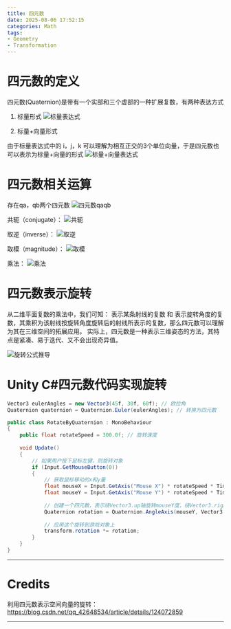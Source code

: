 ```yaml
---
title: 四元数
date: 2025-08-06 17:52:15
categories: Math
tags:
- Geometry
- Transformation
---
```


# 四元数的定义
四元数(Quaternion)是带有一个实部和三个虚部的一种扩展复数，有两种表达方式

1. 标量形式
![](p1.png "标量表达式") <br>

2. 标量+向量形式

由于标量表达式中的 i，j，k 可以理解为相互正交的3个单位向量，于是四元数也可以表示为标量+向量的形式
![](p2.png "标量+向量表达式") <br>


# 四元数相关运算
存在qa，qb两个四元数
![](p3.png "四元数qaqb") <br>

共轭（conjugate）：
![](p4.png "共轭") <br>

取逆（inverse）：
![](p5.png "取逆") <br>

取模（magnitude）：
![](p6.png "取模") <br>

乘法：
![](p7.png "乘法") <br>

# 四元数表示旋转
从二维平面复数的乘法中，我们可知：
表示某条射线的复数 和 表示旋转角度的复数，其乘积为该射线按旋转角度旋转后的射线所表示的复数，那么四元数可以理解为其在三维空间的拓展应用。
实际上，四元数是一种表示三维姿态的方法，其特点是紧凑、易于迭代、又不会出现奇异值。

![](p8.png "旋转公式推导") <br>

# Unity C#四元数代码实现旋转

```cs 从欧拉角转换为四元数
Vector3 eulerAngles = new Vector3(45f, 30f, 60f); // 欧拉角
Quaternion quaternion = Quaternion.Euler(eulerAngles); // 转换为四元数
```

```cs 从欧拉角转换为四元数
public class RotateByQuaternion : MonoBehaviour
{
    public float rotateSpeed = 300.0f; // 旋转速度
 
    void Update()
    {
        // 如果用户按下鼠标左键，则旋转对象
        if (Input.GetMouseButton(0))
        {
            // 获取鼠标移动的x和y量
            float mouseX = Input.GetAxis("Mouse X") * rotateSpeed * Time.deltaTime;
            float mouseY = Input.GetAxis("Mouse Y") * rotateSpeed * Time.deltaTime;
 
            // 创建一个四元数，表示绕Vector3.up轴旋转mouseY度，绕Vector3.right轴旋转mouseX度
            Quaternion rotation = Quaternion.AngleAxis(mouseY, Vector3.up) * Quaternion.AngleAxis(mouseX, Vector3.right);
 
            // 应用这个旋转到游戏对象上
            transform.rotation *= rotation;
        }
    }
}
```

---

# Credits

利用四元数表示空间向量的旋转：https://blog.csdn.net/qq_42648534/article/details/124072859

---